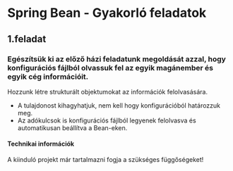 # Spring Bean - Gyakorló feladatok

## 1.feladat

### Egészítsük ki az előző házi feladatunk megoldását azzal, hogy konfigurációs fájlból olvassuk fel az egyik magánember és egyik cég információit. 

Hozzunk létre strukturált objektumokat az információk felolvasására.
* A tulajdonost kihagyhatjuk, nem kell hogy konfigurációból határozzuk meg.
* Az adókulcsok is konfigurációs fájlból legyenek felolvasva és automatikusan beállítva a Bean-eken.

#### Technikai információk

A kiinduló projekt már tartalmazni fogja a szükséges függőségeket!